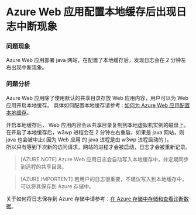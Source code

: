 <properties
                pageTitle="Azure Web 应用配置本地缓存后出现日志中断现象"
                description="Azure Web 应用配置了本地缓存后由于 w3wp 进程的中断，日志记录会出现中断现象"
                services="app-service-web"
                documentationCenter=""
                authors=""
                manager=""
                editor=""
                tags="Web Apps,local cache,Log"/>

<tags
                ms.service="app-service-web-aog"
                ms.date="12/23/2016"
                wacn.date="12/23/2016"/>

# Azure Web 应用配置本地缓存后出现日志中断现象

### 问题现象

Azure Web 应用部署 java 网站，在配置了本地缓存后，发现日志会在 2 分钟左右出现中断现象。

### 问题分析

Azure Web 应用除了使用默认的共享目录存放 Web 应用内容，用户可以为 Web 应用开启本地缓存。 具体如何配置本地缓存请参考 : [如何为 Azure Web 应用配置本地缓存](/documentation/articles/aog-web-app-configure-local-cache/)。

开启本地缓存后， Web 应用内容会从共享目录复制到本地虚拟机实例的磁盘上。  
在开启了本地缓存后，w3wp 进程会在 2 分钟左右重启，如果是 java 网站，则 java 也会被中止( 因为 Web 应用 的 java 进程是由 w3wp 进程启动的 )。  
所以只有等到下次新的访问请求，网站的进程才会被启动，日志才会被重新记录。  

>[AZURE.NOTE]
>Azure Web 应用日志会自动写入本地缓存中，并定期同步到远程的共享目录。

>[AZURE.IMPORTENT]
>若用户的日志很重要，不建议写入到本地缓存中，可以将其保存到 Azure 存储中。

关于如何将日志保存到 Azure 存储中请参考：[在 Azure 存储中存储和查看诊断数据](/documentation/articles/cloud-services-dotnet-diagnostics-storage/)。





